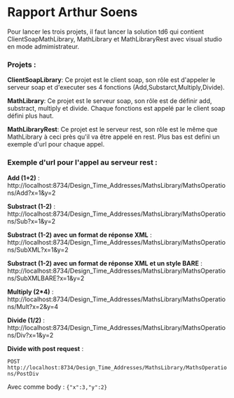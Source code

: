 # Rapport Arthur Soens


Pour lancer les trois projets, il faut lancer la solution td6 qui contient ClientSoapMathLibrary, MathLibrary et MathLibraryRest avec visual studio en mode admimistrateur.

### Projets :

__ClientSoapLibrary__: Ce projet est le client soap, son rôle est d'appeler le serveur soap et d'executer ses 4 fonctions (Add,Substarct,Multiply,Divide).

__MathLibrary__: Ce projet est le serveur soap, son rôle est de définir add, substract, multiply et divide. Chaque fonctions est appelé par le client soap défini plus haut.

__MathLibraryRest__: Ce projet est le serveur rest, son rôle est le même que MathLibrary à ceci près qu'il va être appelé en rest. Plus bas est defini un exemple d'url pour chaque appel.

### Exemple d'url pour l'appel au serveur rest :

__Add (1+2)__ :
http://localhost:8734/Design_Time_Addresses/MathsLibrary/MathsOperations/Add?x=1&y=2

__Substract (1-2)__ :
http://localhost:8734/Design_Time_Addresses/MathsLibrary/MathsOperations/Sub?x=1&y=2

__Substract (1-2) avec un format de réponse XML__ :
http://localhost:8734/Design_Time_Addresses/MathsLibrary/MathsOperations/SubXML?x=1&y=2

__Substract (1-2) avec un format de réponse XML et un style BARE__ :
http://localhost:8734/Design_Time_Addresses/MathsLibrary/MathsOperations/SubXMLBARE?x=1&y=2

__Multiply (2*4)__ :
http://localhost:8734/Design_Time_Addresses/MathsLibrary/MathsOperations/Mult?x=2&y=4

__Divide (1/2)__ :
http://localhost:8734/Design_Time_Addresses/MathsLibrary/MathsOperations/Div?x=1&y=2

__Divide with post request__ :

`POST http://localhost:8734/Design_Time_Addresses/MathsLibrary/MathsOperations/PostDiv`

Avec comme body : `{"x":3,"y":2}`